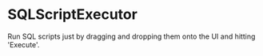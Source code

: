 SQLScriptExecutor
=================

Run SQL scripts just by dragging and dropping them onto the UI and hitting 'Execute'.
